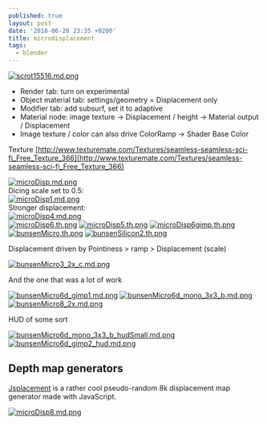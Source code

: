 ```yaml
---
published: true
layout: post
date: '2018-06-20 23:35 +0200'
title: microdisplacement
tags:
  - blender
---
```

[![scrot15516.md.png](https://images.weserv.nl/?url=//cdn.scrot.moe/images/2018/06/20/scrot15516.md.png)](https://scrot.moe/image/9tzd0)

- Render tab: turn on experimental
- Object material tab: settings/geometry = Displacement only
- Modifier tab: add subsurf, set it to adaptive
- Material node: image texture -> Displacement / height -> Material output / Displacement
- Image texture / color can also drive ColorRamp -> Shader Base Color

Texture [http://www.texturemate.com/Textures/seamless-seamless-sci-fi_Free_Texture_366](http://www.texturemate.com/Textures/seamless-seamless-sci-fi_Free_Texture_366)

[![microDisp.md.png](https://images.weserv.nl/?url=//cdn.scrot.moe/images/2018/06/20/microDisp.md.png)](https://scrot.moe/image/9tLaA)  
Dicing scale set to 0.5:  
[![microDisp1.md.png](https://images.weserv.nl/?url=//cdn.scrot.moe/images/2018/06/21/microDisp1.md.png)](https://scrot.moe/image/9tMcL)  
Stronger displacement:  
[![microDisp4.md.png](https://images.weserv.nl/?url=//cdn.scrot.moe/images/2018/06/21/microDisp4.md.png)](https://scrot.moe/image/9tIhp)  
[![microDisp6.th.png](https://images.weserv.nl/?url=//cdn.scrot.moe/images/2018/06/21/microDisp6.th.png)](https://scrot.moe/image/9tmoW) [![microDisp5.th.png](https://images.weserv.nl/?url=//cdn.scrot.moe/images/2018/06/21/microDisp5.th.png)](https://scrot.moe/image/9tcG3) [![microDisp6gimp.th.png](https://images.weserv.nl/?url=//cdn.scrot.moe/images/2018/06/26/microDisp6gimp.th.png)](https://scrot.moe/image/9OzIL) [![bunsenMicro.th.png](https://images.weserv.nl/?url=//cdn.scrot.moe/images/2018/06/26/bunsenMicro.th.png)](https://scrot.moe/image/9OK6A) [![bunsenSilicon2.th.png](https://images.weserv.nl/?url=//cdn.scrot.moe/images/2018/06/26/bunsenSilicon2.th.png)](https://scrot.moe/image/9OG7b)

Displacement driven by Pointiness > ramp > Displacement (scale)

[![bunsenMicro3_2x_c.md.png](https://images.weserv.nl/?url=//cdn.scrot.moe/images/2018/06/26/bunsenMicro3_2x_c.md.png)](https://scrot.moe/image/9OjK3)

And the one that was a lot of work

[![bunsenMicro6d_gimp1.md.png](https://images.weserv.nl/?url=//cdn.scrot.moe/images/2018/06/27/bunsenMicro6d_gimp1.md.png)](https://scrot.moe/image/9Olqz)
[![bunsenMicro6d_mono_3x3_b.md.png](https://images.weserv.nl/?url=//cdn.scrot.moe/images/2018/06/27/bunsenMicro6d_mono_3x3_b.md.png)](https://scrot.moe/image/9O7UQ)
[![bunsenMicro8_2x.md.png](https://images.weserv.nl/?url=//cdn.scrot.moe/images/2018/07/06/bunsenMicro8_2x.md.png)](https://scrot.moe/image/9o8HL)

HUD of some sort

[![bunsenMicro6d_mono_3x3_b_hudSmall.md.png](https://images.weserv.nl/?url=//cdn.scrot.moe/images/2018/06/30/bunsenMicro6d_mono_3x3_b_hudSmall.md.png)](https://images.weserv.nl/?url=//cdn.scrot.moe/images/2018/06/30/bunsenMicro6d_mono_3x3_b_hudSmall.png)
[![bunsenMicro6d_gimp2_hud.md.png](https://images.weserv.nl/?url=//cdn.scrot.moe/images/2018/07/01/bunsenMicro6d_gimp2_hud.md.png)](https://images.weserv.nl/?url=//cdn.scrot.moe/images/2018/07/01/bunsenMicro6d_gimp2_hud.png)

## Depth map generators

[Jsplacement](https://windmillart.net/?p=jsplacement) is a rather cool pseudo-random 8k displacement map generator made with JavaScript.

[![microDisp8.md.png](https://images.weserv.nl/?url=//cdn.scrot.moe/images/2018/06/21/microDisp8.md.png)](https://scrot.moe/image/9tsWZ)
